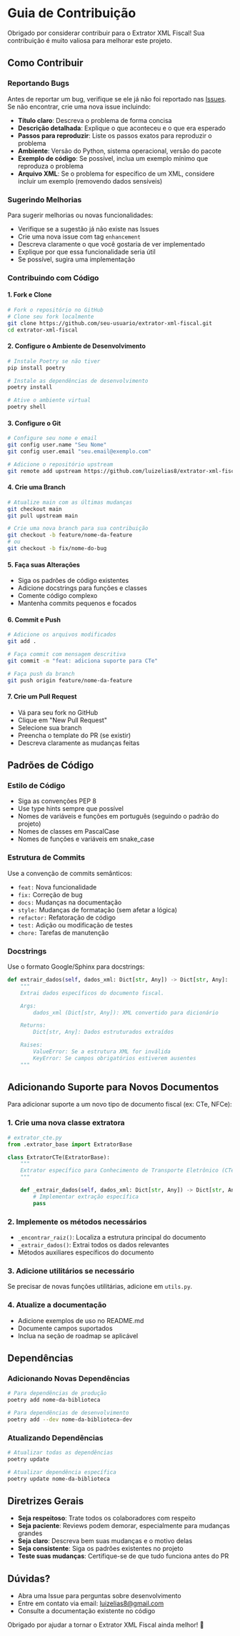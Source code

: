 # Guia de Contribuição

Obrigado por considerar contribuir para o Extrator XML Fiscal! Sua contribuição é muito valiosa para melhorar este projeto.

## Como Contribuir

### Reportando Bugs

Antes de reportar um bug, verifique se ele já não foi reportado nas [Issues](https://github.com/luizelias8/extrator-xml-fiscal/issues). Se não encontrar, crie uma nova issue incluindo:

- **Título claro**: Descreva o problema de forma concisa
- **Descrição detalhada**: Explique o que aconteceu e o que era esperado
- **Passos para reproduzir**: Liste os passos exatos para reproduzir o problema
- **Ambiente**: Versão do Python, sistema operacional, versão do pacote
- **Exemplo de código**: Se possível, inclua um exemplo mínimo que reproduza o problema
- **Arquivo XML**: Se o problema for específico de um XML, considere incluir um exemplo (removendo dados sensíveis)

### Sugerindo Melhorias

Para sugerir melhorias ou novas funcionalidades:

- Verifique se a sugestão já não existe nas Issues
- Crie uma nova issue com tag `enhancement`
- Descreva claramente o que você gostaria de ver implementado
- Explique por que essa funcionalidade seria útil
- Se possível, sugira uma implementação

### Contribuindo com Código

#### 1. Fork e Clone

```bash
# Fork o repositório no GitHub
# Clone seu fork localmente
git clone https://github.com/seu-usuario/extrator-xml-fiscal.git
cd extrator-xml-fiscal
```

#### 2. Configure o Ambiente de Desenvolvimento

```bash
# Instale Poetry se não tiver
pip install poetry

# Instale as dependências de desenvolvimento
poetry install

# Ative o ambiente virtual
poetry shell
```

#### 3. Configure o Git

```bash
# Configure seu nome e email
git config user.name "Seu Nome"
git config user.email "seu.email@exemplo.com"

# Adicione o repositório upstream
git remote add upstream https://github.com/luizelias8/extrator-xml-fiscal.git
```

#### 4. Crie uma Branch

```bash
# Atualize main com as últimas mudanças
git checkout main
git pull upstream main

# Crie uma nova branch para sua contribuição
git checkout -b feature/nome-da-feature
# ou
git checkout -b fix/nome-do-bug
```

#### 5. Faça suas Alterações

- Siga os padrões de código existentes
- Adicione docstrings para funções e classes
- Comente código complexo
- Mantenha commits pequenos e focados

#### 6. Commit e Push

```bash
# Adicione os arquivos modificados
git add .

# Faça commit com mensagem descritiva
git commit -m "feat: adiciona suporte para CTe"

# Faça push da branch
git push origin feature/nome-da-feature
```

#### 7. Crie um Pull Request

- Vá para seu fork no GitHub
- Clique em "New Pull Request"
- Selecione sua branch
- Preencha o template do PR (se existir)
- Descreva claramente as mudanças feitas

## Padrões de Código

### Estilo de Código

- Siga as convenções PEP 8
- Use type hints sempre que possível
- Nomes de variáveis e funções em português (seguindo o padrão do projeto)
- Nomes de classes em PascalCase
- Nomes de funções e variáveis em snake_case

### Estrutura de Commits

Use a convenção de commits semânticos:

- `feat:` Nova funcionalidade
- `fix:` Correção de bug
- `docs:` Mudanças na documentação
- `style:` Mudanças de formatação (sem afetar a lógica)
- `refactor:` Refatoração de código
- `test:` Adição ou modificação de testes
- `chore:` Tarefas de manutenção

### Docstrings

Use o formato Google/Sphinx para docstrings:

```python
def extrair_dados(self, dados_xml: Dict[str, Any]) -> Dict[str, Any]:
    """
    Extrai dados específicos do documento fiscal.

    Args:
        dados_xml (Dict[str, Any]): XML convertido para dicionário

    Returns:
        Dict[str, Any]: Dados estruturados extraídos

    Raises:
        ValueError: Se a estrutura XML for inválida
        KeyError: Se campos obrigatórios estiverem ausentes
    """
```

## Adicionando Suporte para Novos Documentos

Para adicionar suporte a um novo tipo de documento fiscal (ex: CTe, NFCe):

### 1. Crie uma nova classe extratora

```python
# extrator_cte.py
from .extrator_base import ExtratorBase

class ExtratorCTe(ExtratorBase):
    """
    Extrator específico para Conhecimento de Transporte Eletrônico (CTe).
    """

    def _extrair_dados(self, dados_xml: Dict[str, Any]) -> Dict[str, Any]:
        # Implementar extração específica
        pass
```

### 2. Implemente os métodos necessários

- `_encontrar_raiz()`: Localiza a estrutura principal do documento
- `_extrair_dados()`: Extrai todos os dados relevantes
- Métodos auxiliares específicos do documento

### 3. Adicione utilitários se necessário

Se precisar de novas funções utilitárias, adicione em `utils.py`.

### 4. Atualize a documentação

- Adicione exemplos de uso no README.md
- Documente campos suportados
- Inclua na seção de roadmap se aplicável

## Dependências

### Adicionando Novas Dependências

```bash
# Para dependências de produção
poetry add nome-da-biblioteca

# Para dependências de desenvolvimento
poetry add --dev nome-da-biblioteca-dev
```

### Atualizando Dependências

```bash
# Atualizar todas as dependências
poetry update

# Atualizar dependência específica
poetry update nome-da-biblioteca
```

## Diretrizes Gerais

- **Seja respeitoso**: Trate todos os colaboradores com respeito
- **Seja paciente**: Reviews podem demorar, especialmente para mudanças grandes
- **Seja claro**: Descreva bem suas mudanças e o motivo delas
- **Seja consistente**: Siga os padrões existentes no projeto
- **Teste suas mudanças**: Certifique-se de que tudo funciona antes do PR

## Dúvidas?

- Abra uma Issue para perguntas sobre desenvolvimento
- Entre em contato via email: luizelias8@gmail.com
- Consulte a documentação existente no código

Obrigado por ajudar a tornar o Extrator XML Fiscal ainda melhor! 🚀
